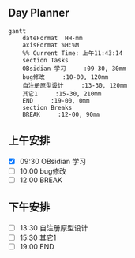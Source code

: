 ## Day Planner
```mermaid
gantt
    dateFormat  HH-mm
    axisFormat %H:%M
    %% Current Time: 上午11:43:14
    section Tasks
    OBsidian 学习     :09-30, 30mm
    bug修改     :10-00, 120mm
    自注册原型设计     :13-30, 120mm
    其它1     :15-30, 210mm
    END     :19-00, 0mm
    section Breaks
    BREAK     :12-00, 90mm
```

## 上午安排
- [x] 09:30 OBsidian 学习
- [ ] 10:00 bug修改
- [ ] 12:00 BREAK

## 下午安排
- [ ] 13:30 自注册原型设计
- [ ] 15:30 其它1
- [ ] 19:00 END